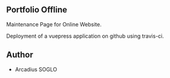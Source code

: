 ## Portfolio Offline

Maintenance Page for Online Website.

Deployment of a vuepress application on github using travis-ci.

## Author

* Arcadius SOGLO

